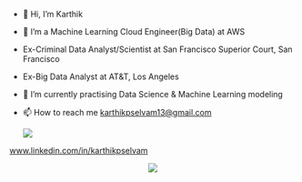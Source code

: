 - 👋 Hi, I’m Karthik
- 👀 I’m a Machine Learning Cloud Engineer(Big Data) at AWS
- Ex-Criminal Data Analyst/Scientist at San Francisco Superior Court, San Francisco
- Ex-Big Data Analyst at AT&T, Los Angeles

- 🌱 I’m currently practising Data Science & Machine Learning modeling
- 📫 How to reach me karthikpselvam13@gmail.com

  <img src="https://img.shields.io/badge/LinkedIn-0077B5?style=for-the-badge&logo=linkedin&logoColor=white" />


www.linkedin.com/in/karthikpselvam


<p align="center">
  <img src="https://user-images.githubusercontent.com/45563371/113604647-24a58000-9678-11eb-9bb9-4877d8f1674a.gif" />
</p>


